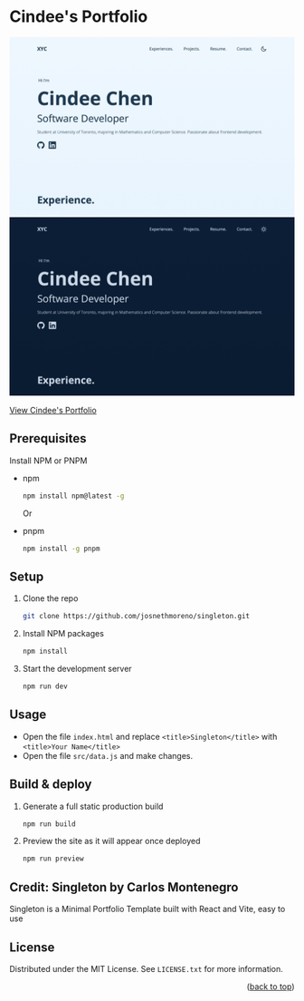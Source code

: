<div id="top"></div>

# Cindee's Portfolio

<img src="src/images/Preview_light.png" alt="Home UI">

<img src="src/images/Preview_dark.png" alt="Home UI">

[View Cindee's Portfolio](https://cindxyc.netlify.app)



## Prerequisites

Install NPM or PNPM
* npm
  ```sh
  npm install npm@latest -g
  ```
 
  Or
  
* pnpm
  ```sh
  npm install -g pnpm
  ```


## Setup

1. Clone the repo
   ```sh
   git clone https://github.com/josnethmoreno/singleton.git
   ```
   
2. Install NPM packages
   ```sh
   npm install
   ```
   
3. Start the development server
   ```sh
   npm run dev
   ```

## Usage

* Open the file `index.html` and replace `<title>Singleton</title>` with `<title>Your Name</title>`
* Open the file `src/data.js` and make changes.


## Build & deploy

1. Generate a full static production build
   ```sh
   npm run build
   ```
   
2. Preview the site as it will appear once deployed
   ```sh
   npm run preview
   ```


## Credit: Singleton by Carlos Montenegro
Singleton is a Minimal Portfolio Template built with React and Vite, easy to use 


## License

Distributed under the MIT License. See `LICENSE.txt` for more information.

<p align="right">(<a href="#top">back to top</a>)</p>

